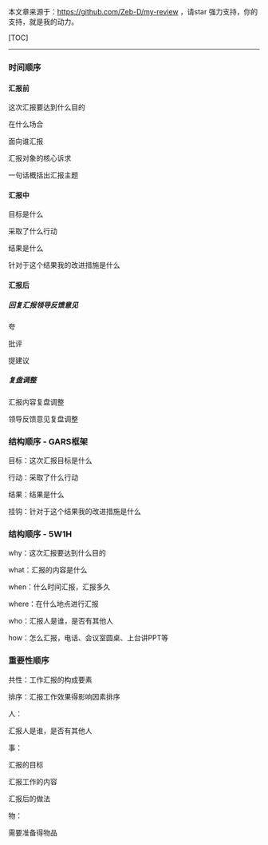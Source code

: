 本文章来源于：<https://github.com/Zeb-D/my-review> ，请star 强力支持，你的支持，就是我的动力。

[TOC]

------



### 时间顺序

#### 汇报前

这次汇报要达到什么目的

在什么场合

面向谁汇报

汇报对象的核心诉求

一句话概括出汇报主题



#### 汇报中

目标是什么

采取了什么行动

结果是什么

针对于这个结果我的改进措施是什么



#### 汇报后

##### 回复汇报领导反馈意见

夸

批评

提建议

##### 复盘调整

汇报内容复盘调整

领导反馈意见复盘调整



### 结构顺序 - GARS框架

目标：这次汇报目标是什么

行动：采取了什么行动

结果：结果是什么

挂钩：针对于这个结果我的改进措施是什么



### 结构顺序 - 5W1H

why：这次汇报要达到什么目的

what：汇报的内容是什么

when：什么时间汇报，汇报多久

where：在什么地点进行汇报

who：汇报人是谁，是否有其他人

how：怎么汇报，电话、会议室圆桌、上台讲PPT等



### 重要性顺序

共性：工作汇报的构成要素

排序：汇报工作效果得影响因素排序



人：

汇报人是谁，是否有其他人


事：

汇报的目标

汇报工作的内容

汇报后的做法



物：

需要准备得物品